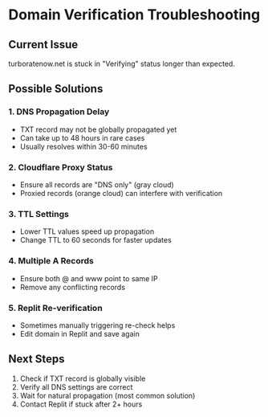 # Domain Verification Troubleshooting

## Current Issue
turboratenow.net is stuck in "Verifying" status longer than expected.

## Possible Solutions

### 1. DNS Propagation Delay
- TXT record may not be globally propagated yet
- Can take up to 48 hours in rare cases
- Usually resolves within 30-60 minutes

### 2. Cloudflare Proxy Status
- Ensure all records are "DNS only" (gray cloud)
- Proxied records (orange cloud) can interfere with verification

### 3. TTL Settings
- Lower TTL values speed up propagation
- Change TTL to 60 seconds for faster updates

### 4. Multiple A Records
- Ensure both @ and www point to same IP
- Remove any conflicting records

### 5. Replit Re-verification
- Sometimes manually triggering re-check helps
- Edit domain in Replit and save again

## Next Steps
1. Check if TXT record is globally visible
2. Verify all DNS settings are correct
3. Wait for natural propagation (most common solution)
4. Contact Replit if stuck after 2+ hours